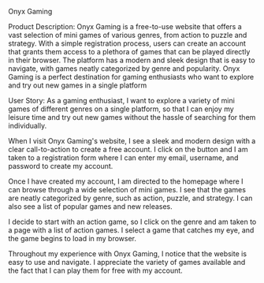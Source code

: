 Onyx Gaming

Product Description:
Onyx Gaming is a free-to-use website that offers a vast selection of mini games of various genres, from action to puzzle and strategy. With a simple registration process, users can create an account that grants them access to a plethora of games that can be played directly in their browser. The platform has a modern and sleek design that is easy to navigate, with games neatly categorized by genre and popularity. Onyx Gaming is a perfect destination for gaming enthusiasts who want to explore and try out new games in a single platform

User Story:
As a gaming enthusiast, I want to explore a variety of mini games of different genres on a single platform, so that I can enjoy my leisure time and try out new games without the hassle of searching for them individually.

When I visit Onyx Gaming's website, I see a sleek and modern design with a clear call-to-action to create a free account. I click on the button and I am taken to a registration form where I can enter my email, username, and password to create my account.

Once I have created my account, I am directed to the homepage where I can browse through a wide selection of mini games. I see that the games are neatly categorized by genre, such as action, puzzle, and strategy. I can also see a list of popular games and new releases.

I decide to start with an action game, so I click on the genre and am taken to a page with a list of action games. I select a game that catches my eye, and the game begins to load in my browser. 

Throughout my experience with Onyx Gaming, I notice that the website is easy to use and navigate. I appreciate the variety of games available and the fact that I can play them for free with my account.
